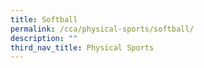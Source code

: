 ```yaml
---
title: Softball
permalink: /cca/physical-sports/softball/
description: ""
third_nav_title: Physical Sports
---
```

